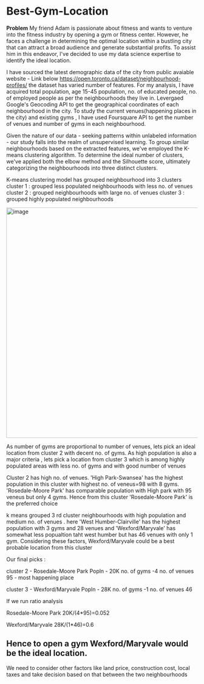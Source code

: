 # Best-Gym-Location

**Problem**
My friend Adam is passionate about fitness and wants to venture into the fitness industry by opening a gym or fitness center. However, he faces a challenge in determining the optimal location within a bustling city that can attract a broad audience and generate substantial profits. To assist him in this endeavor, I've decided to use my data science expertise to identify the ideal location.

I have sourced the latest demographic data  of the city from public avaiable website - Link below
https://open.toronto.ca/dataset/neighbourhood-profiles/
the dataset has varied number of features. For my analysis, I have acquired total population, age 15-45 population, no. of educated people, no. of employed people  as per the neighbourhoods they live in.
Levergaed Google's Geocoding API to get the geographical coordinates of each neighbourhood in the city. To study the current venues(happening places in the city) and existing gyms , I have used Foursquare API to get the number of venues and number of gyms in each neighbourhood.

Given the nature of our data - seeking patterns within unlabeled information - our study falls into the realm of unsupervised learning. To group similar neighbourhoods based on the extracted features, we've employed the K-means clustering algorithm. To determine the ideal number of clusters, we've applied both the elbow method and the Silhouette score, ultimately categorizing the neighbourhoods into three distinct clusters.

K-means clustering model has grouped neighbourhood into 3 clusters
cluster 1 : grouped less populated neighbourhoods with less no. of venues
cluster 2 : grouped neighbourhoods with large no. of venues
cluster 3 : grouped highly populated neighbourhoods

<img width="606" alt="image" src="https://github.com/PHANINDRA25/Best-Gym-Location/assets/136892334/8b3108c1-7e26-431f-8279-98bf590844a9">


As number of gyms are proportional to number of venues, lets pick an ideal location from cluster 2 with decent no. of gyms. As high population is also a major criteria , lets pick a location from cluster 3 which is among highly populated areas with less no. of gyms and with good number of venues

Cluster 2 has high no. of venues. 'High Park-Swansea' has the highest population in this cluster with highest no. of veneus=98 with 8 gyms. 'Rosedale-Moore Park' has comparable population with High park with 95 veneus but only 4 gyms. Hence from this cluster 'Rosedale-Moore Park' is the preferred choice

k means grouped 3 rd cluster neighbourhoods with high population and medium no. of venues . here 'West Humber-Clairville' has the highest population with 3 gyms and 28 venues and 'Wexford/Maryvale' has somewhat less popualtion taht west humber but has 46 venues with only 1 gym. Considering these factors, Wexford/Maryvale could be a best probable location from this cluster

Our final picks :

cluster 2 - Rosedale-Moore Park Popln - 20K no. of gyms -4 no. of venues 95 - most happening place

cluster 3 - Wexford/Maryvale Popln - 28K no. of gyms -1 no. of venues 46

If we run ratio analysis

Rosedale-Moore Park 20K/(4*95)=0.052

Wexford/Maryvale 28K/(1*46)=0.6

## Hence to open a gym Wexford/Maryvale would be the ideal location.

We need to consider other factors like land price, construction cost, local taxes and take decision based on that between the two neighbourhoods

